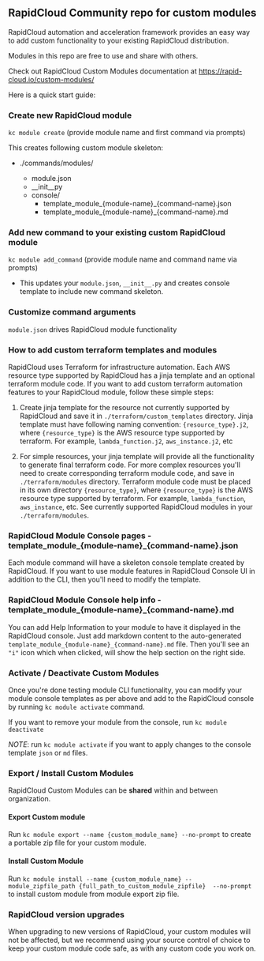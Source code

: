 ## RapidCloud Community repo for custom modules

RapidCloud automation and acceleration framework provides an easy way to add custom functionality to your existing RapidCloud distribution.

Modules in this repo are free to use and share with others.

Check out RapidCloud Custom Modules documentation at https://rapid-cloud.io/custom-modules/

Here is a quick start guide:

### Create new RapidCloud module

`kc module create` (provide module name and first command via prompts)

This creates following custom module skeleton:
    
* ./commands/modules/<module-name>
    * module.json
    * __init__py
    * console/
        * template_module_{module-name}_{command-name}.json
        * template_module_{module-name}_{command-name}.md


### Add new command to your existing custom RapidCloud module

`kc module add_command` (provide module name and command name via prompts)

* This updates your `module.json`, `__init__.py` and creates console template to include new command skeleton.


### Customize command arguments

`module.json` drives RapidCloud module functionality


### How to add custom terraform templates and modules

RapidCloud uses Terraform for infrastructure automation. Each AWS resource type supported by RapidCloud has a jinja template and an optional terraform module code. If you want to add custom terraform automation features to your RapidCloud module, follow these simple steps:

1. Create jinja template for the resource not currently supported by RapidCloud and save it in `./terraform/custom_templates` directory. Jinja template must have following naming convention: `{resource_type}.j2`, where `{resource_type}` is the AWS resource type supported by terraform. For example, `lambda_function.j2`, `aws_instance.j2`, etc

2. For simple resources, your jinja template will provide all the functionality to generate final terraform code. For more complex resources you'll need to create corresponding terraform module code, and save in `./terraform/modules` directory. Terraform module code must be placed in its own directory `{resource_type}`, where `{resource_type}` is the AWS resource type supported by terraform. For example, `lambda_function`, `aws_instance`, etc. See currently supported RapidCloud modules in your `./terraform/modules`.


### RapidCloud Module Console pages - template_module_{module-name}_{command-name}.json

Each module command will have a skeleton console template created by RapidCloud. If you want to use module features in RapidCloud Console UI in addition to the CLI, then you'll need to modify the template. 


### RapidCloud Module Console help info - template_module_{module-name}_{command-name}.md

You can add Help Information to your module to have it displayed in the RapidCloud console. Just add markdown content to the auto-generated `template_module_{module-name}_{command-name}.md` file. Then you'll see an `"i"` icon which when clicked, will show the help section on the right side.


### Activate / Deactivate Custom Modules

Once you're done testing module CLI functionality, you can modify your module console templates as per above and add to the RapidCloud console by running `kc module activate` command.

If you want to remove your module from the console, run `kc module deactivate`

_NOTE_: run `kc module activate` if you want to apply changes to the console template `json` or `md` files. 


### Export / Install Custom Modules

RapidCloud Custom Modules can be **shared** within and between organization. 


#### Export Custom module

Run `kc module export --name {custom_module_name} --no-prompt` to create a portable zip file for your custom module.


#### Install Custom Module

Run `kc module install --name {custom_module_name} --module_zipfile_path {full_path_to_custom_module_zipfile}  --no-prompt` to install custom module from module export zip file.


### RapidCloud version upgrades

When upgrading to new versions of RapidCloud, your custom modules will not be affected, but we recommend using your source control of choice to keep your custom module code safe, as with any custom code you work on.

